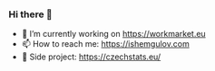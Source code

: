 ### Hi there 👋

<!--
**rutrader/rutrader** is a ✨ _special_ ✨ repository because its `README.md` (this file) appears on your GitHub profile.

Here are some ideas to get you started:
-->
- 🔭 I’m currently working on https://workmarket.eu
- 📫 How to reach me: https://ishemgulov.com
- 🐶 Side project: https://czechstats.eu/
<!-- - 🌱 I’m currently learning ... 
- 👯 I’m looking to collaborate on ...
- 🤔 I’m looking for help with ...
- 💬 Ask me about ...
- 😄 Pronouns: ...
- ⚡ Fun fact: ...
-->
